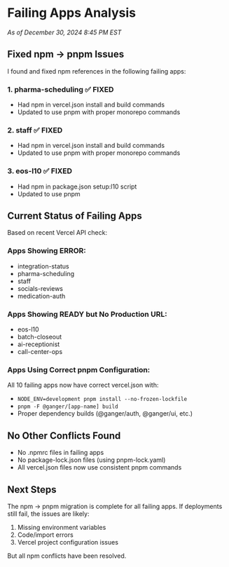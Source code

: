 # Failing Apps Analysis

*As of December 30, 2024 8:45 PM EST*

## Fixed npm → pnpm Issues

I found and fixed npm references in the following failing apps:

### 1. **pharma-scheduling** ✅ FIXED
- Had npm in vercel.json install and build commands
- Updated to use pnpm with proper monorepo commands

### 2. **staff** ✅ FIXED  
- Had npm in vercel.json install and build commands
- Updated to use pnpm with proper monorepo commands

### 3. **eos-l10** ✅ FIXED
- Had npm in package.json setup:l10 script
- Updated to use pnpm

## Current Status of Failing Apps

Based on recent Vercel API check:

### Apps Showing ERROR:
- integration-status
- pharma-scheduling 
- staff
- socials-reviews
- medication-auth

### Apps Showing READY but No Production URL:
- eos-l10
- batch-closeout
- ai-receptionist
- call-center-ops

### Apps Using Correct pnpm Configuration:
All 10 failing apps now have correct vercel.json with:
- `NODE_ENV=development pnpm install --no-frozen-lockfile`
- `pnpm -F @ganger/[app-name] build`
- Proper dependency builds (@ganger/auth, @ganger/ui, etc.)

## No Other Conflicts Found
- No .npmrc files in failing apps
- No package-lock.json files (using pnpm-lock.yaml)
- All vercel.json files now use consistent pnpm commands

## Next Steps
The npm → pnpm migration is complete for all failing apps. If deployments still fail, the issues are likely:
1. Missing environment variables
2. Code/import errors
3. Vercel project configuration issues

But all npm conflicts have been resolved.